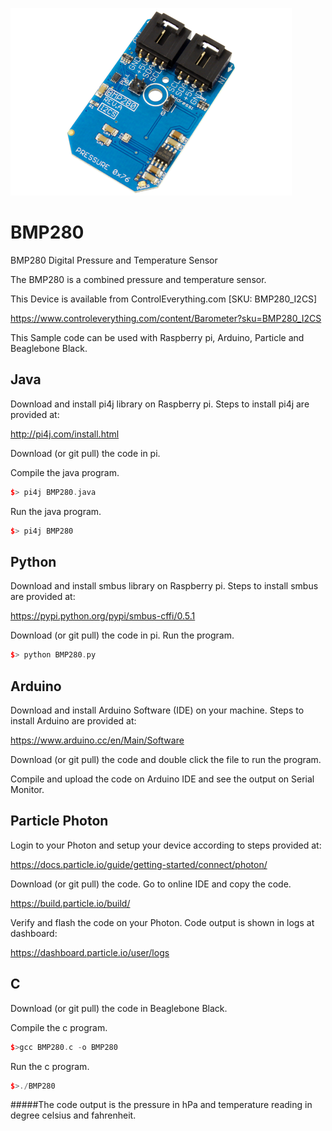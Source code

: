 [![BMP280](BMP280_I2CS.png)](https://www.controleverything.com/content/Barometer?sku=BMP280_I2CS)
# BMP280
BMP280 Digital Pressure and Temperature Sensor

The BMP280 is a combined pressure and temperature sensor.

This Device is available from ControlEverything.com [SKU: BMP280_I2CS]

https://www.controleverything.com/content/Barometer?sku=BMP280_I2CS

This Sample code can be used with Raspberry pi, Arduino, Particle and Beaglebone Black.

## Java
Download and install pi4j library on Raspberry pi. Steps to install pi4j are provided at:

http://pi4j.com/install.html

Download (or git pull) the code in pi.

Compile the java program.
```cpp
$> pi4j BMP280.java
```

Run the java program.
```cpp
$> pi4j BMP280
```

## Python
Download and install smbus library on Raspberry pi. Steps to install smbus are provided at:

https://pypi.python.org/pypi/smbus-cffi/0.5.1

Download (or git pull) the code in pi. Run the program.

```cpp
$> python BMP280.py
```

## Arduino
Download and install Arduino Software (IDE) on your machine. Steps to install Arduino are provided at:

https://www.arduino.cc/en/Main/Software

Download (or git pull) the code and double click the file to run the program.

Compile and upload the code on Arduino IDE and see the output on Serial Monitor.


## Particle Photon

Login to your Photon and setup your device according to steps provided at:

https://docs.particle.io/guide/getting-started/connect/photon/

Download (or git pull) the code. Go to online IDE and copy the code.

https://build.particle.io/build/

Verify and flash the code on your Photon. Code output is shown in logs at dashboard:

https://dashboard.particle.io/user/logs

## C

Download (or git pull) the code in Beaglebone Black.

Compile the c program.
```cpp
$>gcc BMP280.c -o BMP280
```
Run the c program.
```cpp
$>./BMP280
```
#####The code output is the pressure in hPa and temperature reading in degree celsius and fahrenheit.
